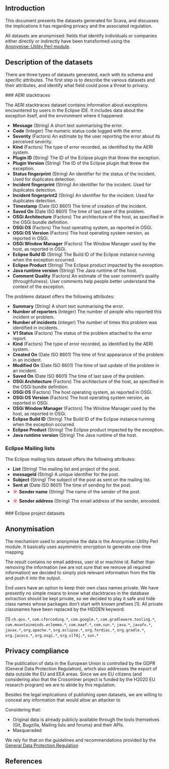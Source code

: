 


## Introduction

This document presents the datasets generated for Scava, and discusses the implications it has regarding privacy and the associated regulation.

All datasets are anonymised: fields that identify individuals or companies either directly or indirectly have been transformed using the [Anonymise::Utility Perl module]().

## Description of the datasets

There are three types of datasets generated, each with its schema and specific attributes. The first step is to describe the various datasets and their attributes, and identify what field could pose a threat to privacy.

### AERI stacktraces

The AERI stacktraces dataset contains information about exceptions encountered by users in the Eclipse IDE. It includes data about the exception itself, and the environment where it happened:

* **Message** (String) A short text summarising the error.
* **Code** (Integer) The numeric status code logged with the error.
* **Severity** (Factors) An estimate by the user reporting the error about its perceived severity.
* **Kind** (Factors) The type of error recorded, as identified by the AERI system.
* **Plugin ID** (String) The ID of the Eclipse plugin that threw the exception.
* **Plugin Version** (String) The ID of the Eclipse plugin that threw the exception.
* **Status fingerprint** (String) An identifier for the status of the incident. Used for duplicates detection.
* **Incident fingerprint** (String) An identifier for the incident. Used for duplicates detection.
* **Incident fingerprint2** (String) An identifier for the incident. Used for duplicates detection.
* **Timestamp** (Date ISO 8601) The time of creation of the incident.
* **Saved On** (Date ISO 8601) The time of last save of the problem.
* **OSGi Architecture** (Factors) The architecture of the host, as specified in the OSGi bundle definition.
* **OSGi OS** (Factors) The host operating system, as reported in OSGi.
* **OSGi OS Version** (Factors) The host operating system version, as reported in OSGi.
* **OSGi Window Manager** (Factors) The Window Manager used by the host, as reported in OSGi.
* **Eclipse Build ID** (String) The Build ID of the Eclipse instance running when the exception occurred.
* **Eclipse Product** (String) The Eclipse product impacted by the exception.
* **Java runtime version** (String) The Java runtime of the host.
* **Comment Quality** (Factors) An estimate of the user comment’s quality (throughfulness). User comments help people better understand the context of the exception.

The problems dataset offers the following attributes:

* **Summary** (String) A short text summarising the error.
* **Number of reporters** (Integer) The number of people who reported this incident or problem.
* **Number of incidents** (integer) The number of times this problem was identified in incidents.
* **V1 Status** (Factors) The status of the problem attached to the error report.
* **Kind** (Factors) The type of error recorded, as identified by the AERI system.
* **Created On** (Date ISO 8601) The time of first appearance of the problem in an incident.
* **Modified On** (Date ISO 8601) The time of last update of the problem in an incident.
* **Saved On** (Date ISO 8601) The time of last save of the problem.
* **OSGi Architecture** (Factors) The architecture of the host, as specified in the OSGi bundle definition.
* **OSGi OS** (Factors) The host operating system, as reported in OSGi.
* **OSGi OS Version** (Factors) The host operating system version, as reported in OSGi.
* **OSGi Window Manager** (Factors) The Window Manager used by the host, as reported in OSGi.
* **Eclipse Build ID** (String) The Build ID of the Eclipse instance running when the exception occurred.
* **Eclipse Product** (String) The Eclipse product impacted by the exception.
* **Java runtime version** (String) The Java runtime of the host.


### Eclipse Mailing lists

The Eclipse mailing lists dataset offers the following attributes:

* **List** (String) The mailing list and project of the post.
* **messageId** (String) A unique identifier for the post.
* **Subject** (String) The subject of the post as sent on the mailing list.
* **Sent at** (Date ISO 8601) The time of sending for the post.
* <span style="color:red;font-size:120%"> :biohazard: </span> **Sender name** (String) The name of the sender of the post.
* <span style="color:red;font-size:120%"> :biohazard: </span> **Sender address** (String) The email address of the sender, encoded.


### Eclipse project datasets


## Anonymisation

The mechanism used to anonymise the data is the Anonymise::Utility Perl module. It basically uses asymmetric encryption to generate one-time mapping

The result contains no email address, user id or machine id. Rather than removing the information (we are not sure that we remove all required information) we decided to simply pick relevant information from the file and push it into the output.

End users have an option to keep their own class names private. We have presently no simple means to know what stacktraces in the database extraction should be kept private, so we decided to play it safe and hide class names whose packages don’t start with known prefixes [1]. All private classnames have been replaced by the HIDDEN keyword.

[1] `ch.qos.*`, `com.cforcoding.*`, `com.google.*`, `com.gradleware.tooling.*`,
`com.mountainminds.eclemma.*`, `com.naef.*`, `com.sun.*`, `java.*`,
`javafx.*`, `javax.*`, `org.apache.*`, `org.eclipse.*`, `org.fordiac.*`,
`org.gradle.*`, `org.jacoco.*`, `org.osgi.*`, `org.slf4j.*`,
`sun.*`



## Privacy compliance

The publication of data in the European Union is controlled by the GDPR (General Data Protection Regulation), which also addresses the export of data outside the EU and EEA areas. Since we are EU citizens (and considering also that the Crossminer project is funded by the H2020 EU research program) we are to abide by this regulation.

Besides the legal implications of publishing open datasets, we are willing to conceal any information that would allow an attacker to

Considering that:

* Original data is already publicly available through the tools themselves (Git, Bugzilla, Mailing lists and forums) and their APIs.
* Masqueraded


We rely for that on the guidelines and recommendations provided by the [General Data Protection Regulation]()


## References
